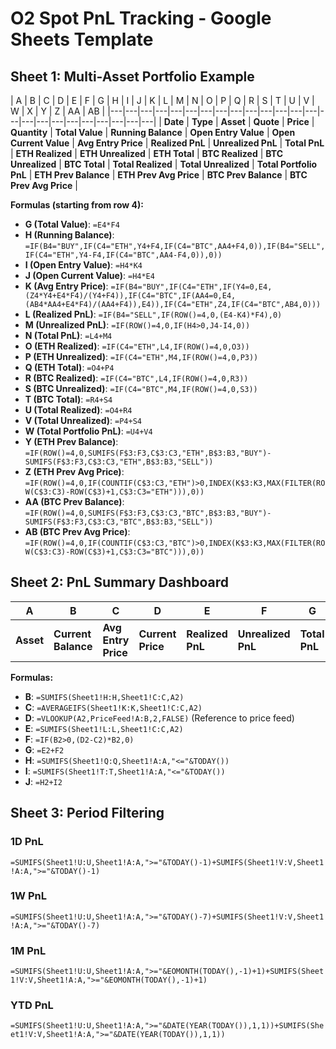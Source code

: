 # O2 Spot PnL Tracking - Google Sheets Template

## Sheet 1: Multi-Asset Portfolio Example

| A | B | C | D | E | F | G | H | I | J | K | L | M | N | O | P | Q | R | S | T | U | V | W | X | Y | Z | AA | AB |
|---|---|---|---|---|---|---|---|---|---|---|---|---|---|---|---|---|---|---|---|---|---|---|---|
| **Date** | **Type** | **Asset** | **Quote** | **Price** | **Quantity** | **Total Value** | **Running Balance** | **Open Entry Value** | **Open Current Value** | **Avg Entry Price** | **Realized PnL** | **Unrealized PnL** | **Total PnL** | **ETH Realized** | **ETH Unrealized** | **ETH Total** | **BTC Realized** | **BTC Unrealized** | **BTC Total** | **Total Realized** | **Total Unrealized** | **Total Portfolio PnL** | **ETH Prev Balance** | **ETH Prev Avg Price** | **BTC Prev Balance** | **BTC Prev Avg Price** |

**Formulas (starting from row 4):**
- **G (Total Value)**: `=E4*F4`
- **H (Running Balance)**: `=IF(B4="BUY",IF(C4="ETH",Y4+F4,IF(C4="BTC",AA4+F4,0)),IF(B4="SELL",IF(C4="ETH",Y4-F4,IF(C4="BTC",AA4-F4,0)),0))`
- **I (Open Entry Value)**: `=H4*K4`
- **J (Open Current Value)**: `=H4*E4`
- **K (Avg Entry Price)**: `=IF(B4="BUY",IF(C4="ETH",IF(Y4=0,E4,(Z4*Y4+E4*F4)/(Y4+F4)),IF(C4="BTC",IF(AA4=0,E4,(AB4*AA4+E4*F4)/(AA4+F4)),E4)),IF(C4="ETH",Z4,IF(C4="BTC",AB4,0)))`
- **L (Realized PnL)**: `=IF(B4="SELL",IF(ROW()=4,0,(E4-K4)*F4),0)`
- **M (Unrealized PnL)**: `=IF(ROW()=4,0,IF(H4>0,J4-I4,0))`
- **N (Total PnL)**: `=L4+M4`
- **O (ETH Realized)**: `=IF(C4="ETH",L4,IF(ROW()=4,0,O3))`
- **P (ETH Unrealized)**: `=IF(C4="ETH",M4,IF(ROW()=4,0,P3))`
- **Q (ETH Total)**: `=O4+P4`
- **R (BTC Realized)**: `=IF(C4="BTC",L4,IF(ROW()=4,0,R3))`
- **S (BTC Unrealized)**: `=IF(C4="BTC",M4,IF(ROW()=4,0,S3))`
- **T (BTC Total)**: `=R4+S4`
- **U (Total Realized)**: `=O4+R4`
- **V (Total Unrealized)**: `=P4+S4`
- **W (Total Portfolio PnL)**: `=U4+V4`
- **Y (ETH Prev Balance)**: `=IF(ROW()=4,0,SUMIFS(F$3:F3,C$3:C3,"ETH",B$3:B3,"BUY")-SUMIFS(F$3:F3,C$3:C3,"ETH",B$3:B3,"SELL"))`
- **Z (ETH Prev Avg Price)**: `=IF(ROW()=4,0,IF(COUNTIF(C$3:C3,"ETH")>0,INDEX(K$3:K3,MAX(FILTER(ROW(C$3:C3)-ROW(C$3)+1,C$3:C3="ETH"))),0))`
- **AA (BTC Prev Balance)**: `=IF(ROW()=4,0,SUMIFS(F$3:F3,C$3:C3,"BTC",B$3:B3,"BUY")-SUMIFS(F$3:F3,C$3:C3,"BTC",B$3:B3,"SELL"))`
- **AB (BTC Prev Avg Price)**: `=IF(ROW()=4,0,IF(COUNTIF(C$3:C3,"BTC")>0,INDEX(K$3:K3,MAX(FILTER(ROW(C$3:C3)-ROW(C$3)+1,C$3:C3="BTC"))),0))`

## Sheet 2: PnL Summary Dashboard

| A | B | C | D | E | F | G | H | I | J |
|---|---|---|---|---|---|---|---|---|---|
| **Asset** | **Current Balance** | **Avg Entry Price** | **Current Price** | **Realized PnL** | **Unrealized PnL** | **Total PnL** | **ETH Total** | **BTC Total** | **Portfolio Total** |

**Formulas:**
- **B**: `=SUMIFS(Sheet1!H:H,Sheet1!C:C,A2)`
- **C**: `=AVERAGEIFS(Sheet1!K:K,Sheet1!C:C,A2)`
- **D**: `=VLOOKUP(A2,PriceFeed!A:B,2,FALSE)` (Reference to price feed)
- **E**: `=SUMIFS(Sheet1!L:L,Sheet1!C:C,A2)`
- **F**: `=IF(B2>0,(D2-C2)*B2,0)`
- **G**: `=E2+F2`
- **H**: `=SUMIFS(Sheet1!Q:Q,Sheet1!A:A,"<="&TODAY())`
- **I**: `=SUMIFS(Sheet1!T:T,Sheet1!A:A,"<="&TODAY())`
- **J**: `=H2+I2`

## Sheet 3: Period Filtering

### 1D PnL
`=SUMIFS(Sheet1!U:U,Sheet1!A:A,">="&TODAY()-1)+SUMIFS(Sheet1!V:V,Sheet1!A:A,">="&TODAY()-1)`

### 1W PnL
`=SUMIFS(Sheet1!U:U,Sheet1!A:A,">="&TODAY()-7)+SUMIFS(Sheet1!V:V,Sheet1!A:A,">="&TODAY()-7)`

### 1M PnL
`=SUMIFS(Sheet1!U:U,Sheet1!A:A,">="&EOMONTH(TODAY(),-1)+1)+SUMIFS(Sheet1!V:V,Sheet1!A:A,">="&EOMONTH(TODAY(),-1)+1)`

### YTD PnL
`=SUMIFS(Sheet1!U:U,Sheet1!A:A,">="&DATE(YEAR(TODAY()),1,1))+SUMIFS(Sheet1!V:V,Sheet1!A:A,">="&DATE(YEAR(TODAY()),1,1))` 